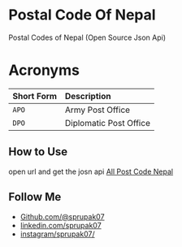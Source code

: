 
# Postal Code Of Nepal

Postal Codes of Nepal (Open Source Json Api)

# Acronyms


| Short Form | Description |
| :-------- | :------- | 
| `APO` | Army Post Office
| `DPO` | Diplomatic Post Office


## How to Use

open url and get the josn api [All Post Code Nepal](https://raw.githubusercontent.com/sprupak07/postal_code_nepal/main/codenp.json)

## Follow Me 

- [Github.com/@sprupak07](https://www.github.com/sprupak07)
- [linkedin.com/sprupak07](https://www.linkedin.com/in/sprupak07/)
- [instagram/sprupak07/](https://www.instagram.com/gfx_rds7/)
